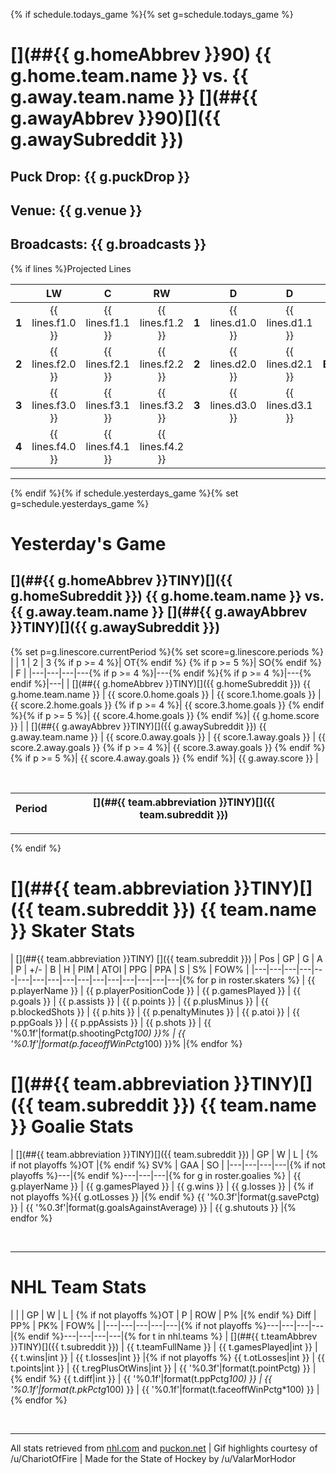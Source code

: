 {% if schedule.todays_game %}{% set g=schedule.todays_game %}
# [](##{{ g.homeAbbrev }}90)[](##g.homeSubreddit) {{ g.home.team.name }} vs. {{ g.away.team.name }} [](##{{ g.awayAbbrev }}90)[]({{ g.awaySubreddit }})

## **Puck Drop**: {{ g.puckDrop }}
## **Venue**: {{ g.venue }}
## **Broadcasts**: {{ g.broadcasts }}

{% if lines %}Projected Lines

| [](##MINTINY) | LW | C | RW | [](##MINTINY) | D | D | [](##MINTINY) | Goalie |
|:---:|:---:|:---:|:---:|:---:|:---:|:---:|:---:|:---:|
| **1** | {{ lines.f1.0 }} | {{ lines.f1.1 }} | {{ lines.f1.2 }}  | **1** | {{ lines.d1.0 }} | {{ lines.d1.1 }} | **Start** | {{ lines.g1.0 }} |
| **2** | {{ lines.f2.0 }} | {{ lines.f2.1 }} | {{ lines.f2.2 }}  | **2** | {{ lines.d2.0 }} | {{ lines.d2.1 }} | **Backup** | {{ lines.g1.1 }} |
| **3** | {{ lines.f3.0 }} | {{ lines.f3.1 }} | {{ lines.f3.2 }}  | **3** | {{ lines.d3.0 }} | {{ lines.d3.1 }} | | |
| **4** | {{ lines.f4.0 }} | {{ lines.f4.1 }} | {{ lines.f4.2 }}  | | | |  | |{% endif %}

-----
{% endif %}{% if schedule.yesterdays_game %}{% set g=schedule.yesterdays_game %}
# Yesterday's Game

## [](##{{ g.homeAbbrev }}TINY)[]({{ g.homeSubreddit }}) {{ g.home.team.name }} vs. {{ g.away.team.name }} [](##{{ g.awayAbbrev }}TINY)[]({{ g.awaySubreddit }})

{% set p=g.linescore.currentPeriod %}{% set score=g.linescore.periods %}
| [](##NHLTINY) | 1 | 2 | 3 {% if p >= 4 %}| OT{% endif %} {% if p >= 5 %}| SO{% endif %} | F |
|---|---|---|---{% if p >= 4 %}|---{% endif %}{% if p >= 4 %}|---{% endif %}|---|
| [](##{{ g.homeAbbrev }}TINY)[]({{ g.homeSubreddit }}) {{ g.home.team.name }} |  {{ score.0.home.goals }} |  {{ score.1.home.goals }} |  {{ score.2.home.goals }} {% if p >= 4 %}| {{ score.3.home.goals }} {% endif %}{% if p >= 5 %}|  {{ score.4.home.goals }} {% endif %}| {{ g.home.score }} |
| [](##{{ g.awayAbbrev }}TINY)[]({{ g.awaySubreddit }}) {{ g.away.team.name }} |  {{ score.0.away.goals }} |  {{ score.1.away.goals }} |  {{ score.2.away.goals }} {% if p >= 4 %}| {{ score.3.away.goals }} {% endif %}{% if p >= 5 %}|  {{ score.4.away.goals }} {% endif %}| {{ g.away.score }} |

&nbsp;

| Period | [](##{{ team.abbreviation }}TINY)[]({{ team.subreddit }}) | |
|---|---|---|

-----
{% endif %}

# [](##{{ team.abbreviation }}TINY)[]({{ team.subreddit }}) {{ team.name }} Skater Stats

| [](##{{ team.abbreviation }}TINY) []({{ team.subreddit }}) | Pos | GP | G | A | P | +/- | B | H | PIM | ATOI | PPG | PPA | S | S% | FOW% |
|---|---|---|---|---|---|---|---|---|---|---|---|---|---|---|---|{% for p in roster.skaters %}
| {{ p.playerName }} | {{ p.playerPositionCode }} | {{ p.gamesPlayed }} | {{ p.goals }} | {{ p.assists }} | {{ p.points }} | {{ p.plusMinus }} | {{ p.blockedShots }} | {{ p.hits }} | {{ p.penaltyMinutes }} | {{ p.atoi }} | {{ p.ppGoals }} | {{ p.ppAssists }} | {{ p.shots }} | {{ '%0.1f'|format(p.shootingPctg*100) }}% | {{ '%0.1f'|format(p.faceoffWinPctg*100) }}% |{% endfor %}


# [](##{{ team.abbreviation }}TINY)[]({{ team.subreddit }}) {{ team.name }} Goalie Stats

| [](##{{ team.abbreviation }}TINY)[]({{ team.subreddit }}) | GP | W | L | {% if not playoffs %}OT |{% endif %} SV% | GAA | SO |
|---|---|---|---|{% if not playoffs %}---|{% endif %}---|---|---|{% for g in roster.goalies %}
| {{ g.playerName }} | {{ g.gamesPlayed }} | {{ g.wins }} | {{ g.losses }} | {% if not playoffs %}{{ g.otLosses }} |{% endif %} {{ '%0.3f'|format(g.savePctg) }} | {{ '%0.3f'|format(g.goalsAgainstAverage) }} | {{ g.shutouts }} |{% endfor %}

&nbsp;

-----


# [](##NHLTINY) NHL Team Stats

| [](##NHLTINY) | | GP | W | L | {% if not playoffs %}OT | P | ROW | P% |{% endif %} Diff | PP% | PK% | FOW% |
|---|---|---|---|---|{% if not playoffs %}---|---|---|---|{% endif %}---|---|---|---|{% for t in nhl.teams %}
| [](##{{ t.teamAbbrev }}TINY)[]({{ t.subreddit }}) | {{ t.teamFullName }} | {{ t.gamesPlayed|int }} | {{ t.wins|int }} | {{ t.losses|int }} |{% if not playoffs %} {{ t.otLosses|int }} | {{ t.points|int }} | {{ t.regPlusOtWins|int }} | {{ '%0.3f'|format(t.pointPctg) }} |{% endif %} {{ t.diff|int }} | {{ '%0.1f'|format(t.ppPctg*100) }} | {{ '%0.1f'|format(t.pkPctg*100) }} | {{ '%0.1f'|format(t.faceoffWinPctg*100) }} |{% endfor %}

&nbsp;

-----

All stats retrieved from [nhl.com](https://www.nhl.com.stats) and [puckon.net](http://puckon.net)  | Gif highlights courtesy of /u/ChariotOfFire | Made for the State of Hockey by /u/ValarMorHodor
